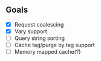 
## Goals
- [x] Request coalescing
- [x] Vary support
- [ ] Query string sorting
- [ ] Cache tag/purge by tag support
- [ ] Memory mapped cache(?)
